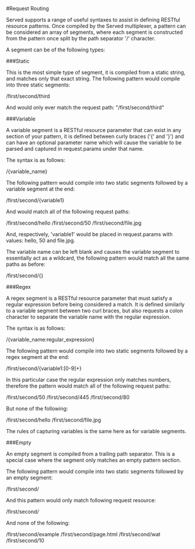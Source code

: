 #Request Routing

Served supports a range of useful syntaxes to assist in defining RESTful resource patterns. Once compiled by the Served multiplexer, a pattern can be considered an array of segments, where each segment is constructed from the pattern once split by the path separator '/' character.

A segment can be of the following types:

###Static

This is the most simple type of segment, it is compiled from a static string, and matches only that exact string. The following pattern would compile into three static segments:

/first/second/third

And would only ever match the request path: "/first/second/third"

###Variable

A variable segment is a RESTful resource parameter that can exist in any section of your pattern, it is defined between curly braces ('{' and '}') and can have an optional parameter name which will cause the variable to be parsed and captured in request.params under that name.

The syntax is as follows:

/{variable_name}

The following pattern would compile into two static segments followed by a variable segment at the end:

/first/second/{variable1}

And would match all of the following request paths:

/first/second/hello
/first/second/50
/first/second/file.jpg

And, respectively, 'variable1' would be placed in request.params with values: hello, 50 and file.jpg.

The variable name can be left blank and causes the variable segment to essentially act as a wildcard, the following pattern would match all the same paths as before:

/first/second/{}

###Regex

A regex segment is a RESTful resource parameter that must satisfy a regular expression before being considered a match. It is defined similarly to a variable segment between two curl braces, but also requests a colon character to separate the variable name with the regular expression.

The syntax is as follows:

/{variable_name:regular_expression}

The following pattern would compile into two static segments followed by a regex segment at the end:

/first/second/{variable1:[0-9]+}

In this particular case the regular expression only matches numbers, therefore the pattern would match all of the following request paths:

/first/second/50
/first/second/445
/first/second/80

But none of the following:

/first/second/hello
/first/second/file.jpg

The rules of capturing variables is the same here as for variable segments.

###Empty

An empty segment is compiled from a trailing path separator. This is a special case where the segment only matches an empty pattern section.

The following pattern would compile into two static segments followed by an empty segment:

/first/second/

And this pattern would only match following request resource:

/first/second/

And none of the following:

/first/second/example
/first/second/page.html
/first/second/wat
/first/second/10
